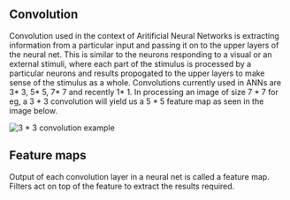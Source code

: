  ## Convolution
   Convolution used in the context of Aritificial Neural Networks is extracting information from a particular input and passing it on to the upper layers of the neural net. This is similar to the neurons responding to a visual or an external stimuli, where each part of the stimulus is processed by a particular neurons and results propogated to the upper layers to make sense of the stimulus as a whole. 
   Convolutions currently used in ANNs are 3* 3, 5* 5, 7* 7 and recently 1* 1. In processing an image of size 7 * 7 for eg, a 3 * 3 convolution will yield us a 5 * 5 feature map as seen in the image below. 
 
 ![3 * 3 convolution example](https://adeshpande3.github.io/assets/Stride1.png)
  
  ## Feature maps
   Output of each convolution layer in a neural net is called a feature map. Filters act on top of the feature to extract the results required. 
